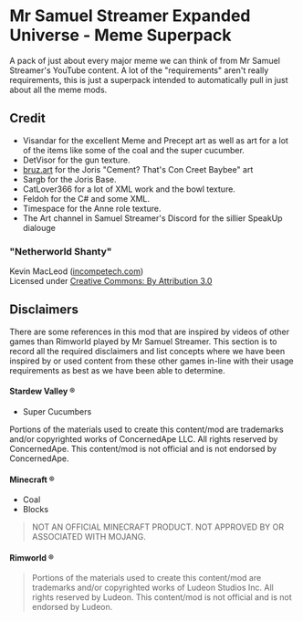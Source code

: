# Mr Samuel Streamer Expanded Universe - Meme Superpack

A pack of just about every major meme we can think of from Mr Samuel Streamer's YouTube content.
A lot of the "requirements" aren't really requirements, this is just a superpack intended to automatically pull in just about all the meme mods.

## Credit
* Visandar for the excellent Meme and Precept art as well as art for a lot of the items like some of the coal and the super cucumber.
* DetVisor for the gun texture.
* [bruz.art](https://www.instagram.com/bruz.art/) for the Joris "Cement? That's Con Creet Baybee" art
* Sargb for the Joris Base.
* CatLover366 for a lot of XML work and the bowl texture.
* Feldoh for the C# and some XML.
* Timespace for the Anne role texture.
* The Art channel in Samuel Streamer's Discord for the sillier SpeakUp dialouge

### "Netherworld Shanty"
Kevin MacLeod ([incompetech.com](incompetech.com))<br>Licensed under [Creative Commons: By Attribution 3.0](http://creativecommons.org/licenses/by/3.0/)

## Disclaimers
There are some references in this mod that are inspired by videos of other games than Rimworld played by Mr Samuel Streamer.
This section is to record all the required disclaimers and list concepts where we have been inspired by or used content from these other games in-line with their usage requirements as best as we have been able to determine.

#### Stardew Valley ®
* Super Cucumbers

Portions of the materials used to create this content/mod are trademarks and/or copyrighted works of ConcernedApe LLC. All rights reserved by ConcernedApe. This content/mod is not official and is not endorsed by ConcernedApe.

#### Minecraft ®
* Coal
* Blocks

>NOT AN OFFICIAL MINECRAFT PRODUCT. NOT APPROVED BY OR ASSOCIATED WITH MOJANG.

#### Rimworld ®
>Portions of the materials used to create this content/mod are trademarks and/or copyrighted works of Ludeon Studios Inc. All rights reserved by Ludeon. This content/mod is not official and is not endorsed by Ludeon.
